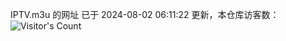 IPTV.m3u 的网址 已于 2024-08-02 06:11:22 更新，本仓库访客数：![Visitor's Count](https://profile-counter.glitch.me/hero1898_tv/count.svg)
